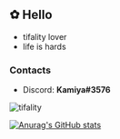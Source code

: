 ## ✿ Hello
- tifality lover
- life is hards

### Contacts
- Discord: **Kamiya#3576**

![tifality](https://i.imgur.com/WI4sDLj.jpeg)

[![Anurag's GitHub stats](https://github-readme-stats.vercel.app/api?username=Kamiya1337&count_private=true&show_icons=true&theme=tokyonight)](https://github.com/anuraghazra/github-readme-stats)
